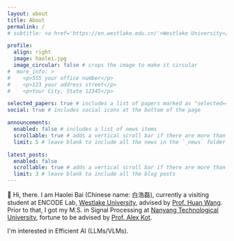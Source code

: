 ```yaml
---
layout: about
title: About
permalink: /
# subtitle: <a href='https://en.westlake.edu.cn/'>Westlake University</a>

profile:
  align: right
  image: haolei.jpg
  image_circular: false # crops the image to make it circular
#  more_info: >
#    <p>555 your office number</p>
#    <p>123 your address street</p>
#    <p>Your City, State 12345</p>

selected_papers: true # includes a list of papers marked as "selected={true}"
social: true # includes social icons at the bottom of the page

announcements:
  enabled: false # includes a list of news items
  scrollable: true # adds a vertical scroll bar if there are more than 3 news items
  limit: 5 # leave blank to include all the news in the `_news` folder

latest_posts:
  enabled: false
  scrollable: true # adds a vertical scroll bar if there are more than 3 new posts items
  limit: 3 # leave blank to include all the blog posts
---
```


👋 Hi, there. I am Haolei Bai (Chinese name: 白浩磊), currently a visiting student at ENCODE Lab, [Westlake University](https://en.westlake.edu.cn/), advised by [Prof. Huan Wang](https://huanwang.tech/). Prior to that, I got my M.S. in Signal Processing at [Nanyang Technological University](https://www.ntu.edu.sg/), fortune to be advised by [Prof. Alex Kot](https://personal.ntu.edu.sg/eackot/).

I'm interested in Efficient AI (LLMs/VLMs).

